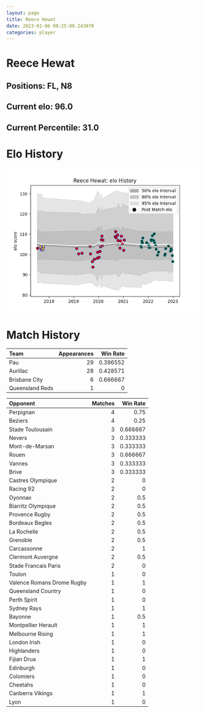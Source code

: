```yaml
---  
layout: page  
title: Reece Hewat  
date: 2023-01-06 00:25:08.243070  
categories: player  
---
```

# Reece Hewat

## Positions: FL, N8

## Current elo: 96.0

## Current Percentile: 31.0

# Elo History


![elo history](history_ReeceHewat.png)
# Match History


| Team            |   Appearances |   Win Rate |
|:----------------|--------------:|-----------:|
| Pau             |            29 |   0.396552 |
| Aurillac        |            28 |   0.428571 |
| Brisbane City   |             6 |   0.666667 |
| Queensland Reds |             1 |   0        |

| Opponent                   |   Matches |   Win Rate |
|:---------------------------|----------:|-----------:|
| Perpignan                  |         4 |   0.75     |
| Beziers                    |         4 |   0.25     |
| Stade Toulousain           |         3 |   0.666667 |
| Nevers                     |         3 |   0.333333 |
| Mont-de-Marsan             |         3 |   0.333333 |
| Rouen                      |         3 |   0.666667 |
| Vannes                     |         3 |   0.333333 |
| Brive                      |         3 |   0.333333 |
| Castres Olympique          |         2 |   0        |
| Racing 92                  |         2 |   0        |
| Oyonnax                    |         2 |   0.5      |
| Biarritz Olympique         |         2 |   0.5      |
| Provence Rugby             |         2 |   0.5      |
| Bordeaux Begles            |         2 |   0.5      |
| La Rochelle                |         2 |   0.5      |
| Grenoble                   |         2 |   0.5      |
| Carcassonne                |         2 |   1        |
| Clermont Auvergne          |         2 |   0.5      |
| Stade Francais Paris       |         2 |   0        |
| Toulon                     |         1 |   0        |
| Valence Romans Drome Rugby |         1 |   1        |
| Queensland Country         |         1 |   0        |
| Perth Spirit               |         1 |   0        |
| Sydney Rays                |         1 |   1        |
| Bayonne                    |         1 |   0.5      |
| Montpellier Herault        |         1 |   1        |
| Melbourne Rising           |         1 |   1        |
| London Irish               |         1 |   0        |
| Highlanders                |         1 |   0        |
| Fijian Drua                |         1 |   1        |
| Edinburgh                  |         1 |   0        |
| Colomiers                  |         1 |   0        |
| Cheetahs                   |         1 |   0        |
| Canberra Vikings           |         1 |   1        |
| Lyon                       |         1 |   0        |